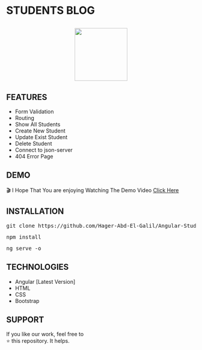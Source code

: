 # STUDENTS BLOG
<p align="center" style="margin-top:6%;margin-bottom:6%;">
 <img style = "width:140px; height:140px;" src="https://user-images.githubusercontent.com/81237428/234350643-97d6e11b-d2c7-4a9d-9731-ee8c566ce9c7.png" />
</p>

## FEATURES
- Form Validation
- Routing
- Show All Students
- Create New Student
- Update Exist Student
- Delete Student
- Connect to json-server
- 404 Error Page

## DEMO
🎬
I Hope That You are enjoying Watching The Demo Video 
[Click Here](https://user-images.githubusercontent.com/81237428/234349592-d167c68b-5440-4930-b3b0-01b2627ae884.mp4) 

## INSTALLATION
<pre>
git clone https://github.com/Hager-Abd-El-Galil/Angular-Students-Blog
</pre>

<pre>
npm install
</pre>

<pre>
ng serve -o
</pre>

## TECHNOLOGIES
- Angular [Latest Version]
- HTML
- CSS
- Bootstrap


## SUPPORT
If you like our work, feel free to </br>
⭐ this repository. It helps.
